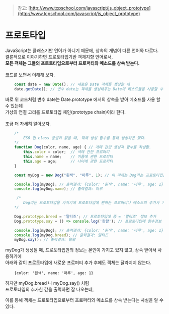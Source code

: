 > 참고: [http://www.tcpschool.com/javascript/js_object_prototype](http://www.tcpschool.com/javascript/js_object_prototype)
# 프로토타입

JavaScript는 클래스기반 언어가 아니기 때문에, 상속의 개념이 다른 언어와 다르다. <br>
결론적으로 이야기하면 프로토타입기반 객체지향 언어로서, <br>
**모든 객체는 그들의 프로토타입으로부터 프로퍼티와 메소드를 상속 받는다.** <br><br>
코드를 보면서 이해해 보자.

```js
    const date = new Date(); // 새로운 Date 객체를 생성할 때
    date.getDate(); // 변수 date는 객체를 생성해주는 Date의 메소드들을 사용할 수 있다.
```

바로 위 코드처럼 변수 date는 Date.prototype 에서의 상속을 받아 메소드를 사용 할 수 있는데 <br>
가상의 연결 고리를 프로토타입 체인(prototype chain)이라 한다. <br><br>
조금 더 자세히 알아보자.

```js
    /*
        ES6 전 class 문법이 없을 때, 객체 생성 함수를 통해 생성하곤 했다.
    */
    function Dog(color, name, age) { // 개에 관한 생성자 함수를 작성함.
        this.color = color;  // 색에 관한 프로퍼티
        this.name = name;    // 이름에 관한 프로퍼티
        this.age = age;      // 나이에 관한 프로퍼티
    }

    const myDog = new Dog("흰색", "마루", 1); // 이 객체는 Dog라는 프로토타입을 가짐.

    console.log(myDog); // 출력결과: {color: '흰색', name: '마루', age: 1}
    console.log(myDog.name); // 출력결과: 마루

     /*
        Dog라는 프로토타입을 가지기에 프로토타입에 원하는 프로퍼티나 메소드의 추가가 가능하다.
    */

    Dog.prototype.breed = '말티즈'; // 프로토타입에 종 = '말티즈' 정보 추가
    Dog.prototype.say = () => console.log('왈왈'); // 프로토타입에 함수정보 추가

    console.log(myDog); // 출력결과: {color: '흰색', name: '마루', age: 1}
    console.log(myDog.breed); // 출력결과: 말티즈
    myDog.say(); // 출력결과: 왈왈
```

myDog가 생성될 때, 프로토타입만의 정보는 본인이 가지고 있지 않고, 상속 받아서 사용하기에 <br>
아래와 같이 프로토타입에 새로운 프로퍼티 추가 후에도 객체는 달라지지 않는다.

```
    {color: '흰색', name: '마루', age: 1}
```

하지만 myDog.bread 나 myDog.say() 처럼 <br>
프로토타입의 추가한 값을 출력하면 잘 나오는데, <br>

이를 통해 객체는 프로토타입으로부터 프로퍼티와 메소드를 상속 받는다는 사실을 알 수 있다.
